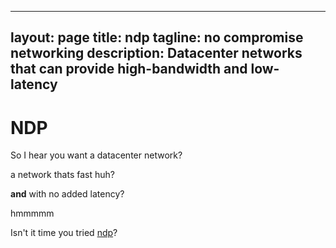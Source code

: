  
 ---
layout: page
title: ndp
tagline:  no compromise networking
description: Datacenter networks that can provide high-bandwidth and low-latency
---

 
 
 
 # NDP
 
 So I hear you want a datacenter network?
 
  a network thats fast huh?
 
 **and** with no added latency?
 
 hmmmmm

Isn't it time you tried [ndp](http://dl.acm.org/citation.cfm?id=3098825)?
